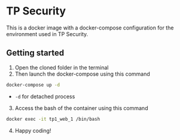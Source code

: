 # TP Security

This is a docker image with a docker-compose configuration for the environment used in TP Security.

## Getting started 
1. Open the cloned folder in the terminal
2. Then launch the docker-compose using this command
```bash
docker-compose up -d
```

- `-d` for detached process

3. Access the bash of the container using this command
```bash
docker exec -it tp1_web_1 /bin/bash
```

4. Happy coding!